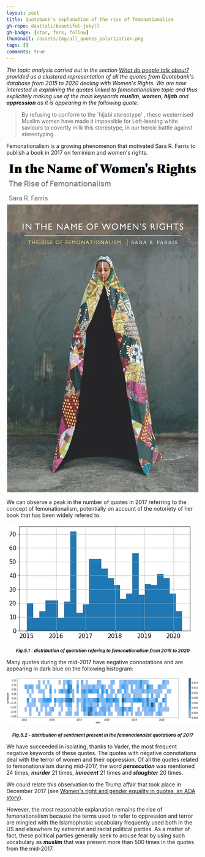 ```yaml
---
layout: post
title: Quotebank's explanation of the rise of femonationalism
gh-repo: daattali/beautiful-jekyll
gh-badge: [star, fork, follow]
thumbnail: /assets/img/all_quotes_polarization.png 
tags: []
comments: true
---
```


_The topic analysis carried out in the section [What do people talk about?](https://unesmu.github.io/2021-12-12-RQ3/) provided us a clustered representation of all the quotes from Quotebank's database from 2015 to 2020 dealing with Women's Rights.
We are now interested in explaining the quotes linked to femonationalism topic and thus explicitely making use of the main keywords **_muslim_**, **_women_**, **_hijab_** and **_oppression_** as it is appearing in the following quote:_

> By refusing to conform to the `hijabi stereotype' , these westernised Muslim women have made it impossible for Left-leaning white saviours to covertly milk this stereotype, in our heroic battle against stereotyping.

Femonationalism is a growing phenomenon that motivated Sara R. Farris to publish a book in 2017 on feminism and women's rights.

<p align = "center">
<img src = "https://raw.githubusercontent.com/unesmu/unesmu.github.io/master/assets/img/title_book.JPG">
<img src = "https://raw.githubusercontent.com/unesmu/unesmu.github.io/master/assets/img/in_the_name_book.jpg">

We can observe a peak in the number of quotes in 2017 referring to the concept of femonationalism, potentially on account of the notoriety of her book that has been widely refered to.

<p align = "center">
<img src = "https://raw.githubusercontent.com/unesmu/unesmu.github.io/master/assets/img/femo_timeline.JPG">
</p>
<p align = "center">
	<small> 
		<i> 
			<b>
        			Fig.5.1 - distribution of quotation refering to femonationalism from 2015 to 2020
			</b> 
		</i>
	</small>
</p>

Many quotes during the mid-2017 have negative connotations and are appearing in dark blue on the following histogram:

<p align = "center">
<img src = "https://raw.githubusercontent.com/unesmu/unesmu.github.io/master/assets/img/femo_histplot.JPG">
</p>
<p align = "center">
	<small> 
		<i> 
			<b>
        Fig.5.2 - distribution of sentiment present in the femonationalist quotations of 2017
			</b>
		</i>
	</small>
</p>

We have succeeded in isolating, thanks to Vader, the most frequent negative keywords of these quotes. The quotes with negative connotations deal with the terror of women and their oppression. Of all the quotes related to femonationalism during mid-2017, the word **_persecution_** was mentioned 24 times, **_murder_** 21 times, **_innocent_** 21 times and **_slaughter_** 20 times.

We could relate this observation to the Trump affair that took place in December 2017 (see [Women's right and gender equality in quotes, an ADA story](https://unesmu.github.io/2021-12-11-RQ2/)).

However, the most reasonable explanation remains the rise of femonationalism because the terms used to refer to oppression and terror are mingled with the Islamophobic vocabulary frequently used both in the US and elsewhere by extremist and racist political parties. As a matter of fact, these political parties generally seek to arouse fear by using such vocabulary as **_muslim_** that was present more than 500 times in the quotes from the mid-2017.
